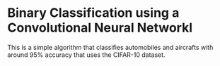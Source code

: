 <h1>Binary Classification using a Convolutional Neural Networkl</h1>

This is a simple algorithm that classifies automobiles and aircrafts with around 95% accuracy that uses the CIFAR-10 dataset.

